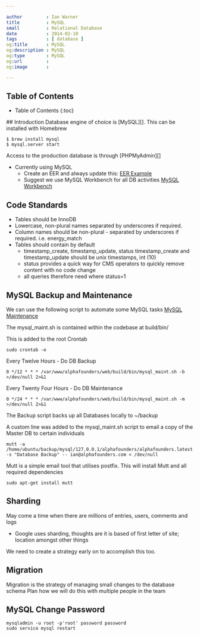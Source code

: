 ```yaml
---

author         : Ian Warner
title          : MySQL
small          : Relational Database
date           : 2014-02-10
tags           : [ database ]
og:title       : MySQL
og:description : MySQL
og:type        : MySQL
og:url         :
og:image       :

---
```


## Table of Contents
* Table of Contents
{:toc}

## Introduction
Database engine of choice is [MySQL][]. This can be installed with Homebrew

    $ brew install mysql
    $ mysql.server start

Access to the production database is through [PHPMyAdmin][]

* Currently using MySQL
    * Create an EER and always update this:
      [EER Example](http://net.tutsplus.com/tutorials/databases/visual-database-creation-with-mysql-workbench/)
    * Suggest we use MySQL Workbench for all DB activities
      [MySQL Workbench](http://www.mysql.com/products/workbench/)

## Code Standards

* Tables should be InnoDB
* Lowercase, non-plural names separated by underscores if required.
* Column names should be non-plural - separated by underscores if required. i.e. energy_match
* Tables should contain by default
    * timestamp_create, timestamp_update, status timestamp_create and timestamp_update should be unix timestamps, int (10)
    * status provides a quick way for CMS operators to quickly remove content with no code change
    * all queries therefore need where status=1

## MySQL Backup and Maintenance

We can use the following script to automate some MySQL tasks
[MySQL Maintenance](https://github.com/mmerian/MySQL-Maint)

The mysql_maint.sh is contained within the codebase at build/bin/

This is added to the root Crontab

    sudo crontab -e

Every Twelve Hours - Do DB Backup

    0 */12 * * * /var/www/alphafounders/web/build/bin/mysql_maint.sh -b >/dev/null 2>&1

Every Twenty Four Hours - Do DB Maintenance

    0 */24 * * * /var/www/alphafounders/web/build/bin/mysql_maint.sh -m >/dev/null 2>&1

The Backup script backs up all Databases locally to ~/backup

A custom line was added to the mysql_maint.sh script to email a copy of the Master DB to certain individuals

    mutt -a /home/ubuntu/backup/mysql/127.0.0.1/alphafounders/alphafounders.latest.sql.bz2 -s "Database Backup" -- ian@alphafounders.com < /dev/null

Mutt is a simple email tool that utilises postfix. This will install Mutt and all required dependencies

    sudo apt-get install mutt

## Sharding

May come a time when there are millions of entries, users, comments and logs

* Google uses sharding, thoughts are it is based of first letter of
site; location amongst other things

We need to create a strategy early on to accomplish this too.

## Migration

Migration is the strategy of managing small changes to the database schema
Plan how we will do this with multiple people in the team

## MySQL Change Password

    mysqladmin -u root -p'root' password password
    sudo service mysql restart
